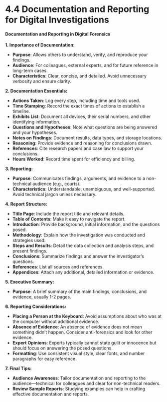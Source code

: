 # 4.4 Documentation and Reporting for Digital Investigations

#### **Documentation and Reporting in Digital Forensics**

**1. Importance of Documentation:**

* **Purpose**: Allows others to understand, verify, and reproduce your findings.
* **Audience**: For colleagues, external experts, and for future reference in long-term cases.
* **Characteristics**: Clear, concise, and detailed. Avoid unnecessary verbosity and ensure clarity.

**2. Documentation Essentials:**

* **Actions Taken**: Log every step, including time and tools used.
* **Time Stamping**: Record the exact times of actions to establish a timeline.
* **Exhibits List**: Document all devices, their serial numbers, and other identifying information.
* **Questions and Hypotheses**: Note what questions are being answered and your hypotheses.
* **Notes on Findings**: Document results, data types, and storage locations.
* **Reasoning**: Provide evidence and reasoning for conclusions drawn.
* **References**: Cite research papers and case law to support your conclusions.
* **Hours Worked**: Record time spent for efficiency and billing.

**3. Reporting:**

* **Purpose**: Communicates findings, arguments, and evidence to a non-technical audience (e.g., courts).
* **Characteristics**: Understandable, unambiguous, and well-supported. Avoid technical jargon unless necessary.

**4. Report Structure:**

* **Title Page**: Include the report title and relevant details.
* **Table of Contents**: Make it easy to navigate the report.
* **Introduction**: Provide background, initial information, and the questions posed.
* **Methodology**: Explain how the investigation was conducted and strategies used.
* **Steps and Results**: Detail the data collection and analysis steps, and present findings.
* **Conclusions**: Summarize findings and answer the investigator’s questions.
* **References**: List all sources and references.
* **Appendices**: Attach any additional, detailed information or evidence.

**5. Executive Summary:**

* **Purpose**: A brief summary of the main findings, conclusions, and evidence, usually 1-2 pages.

**6. Reporting Considerations:**

* **Placing a Person at the Keyboard**: Avoid assumptions about who was at the computer without additional evidence.
* **Absence of Evidence**: An absence of evidence does not mean something didn’t happen. Consider anti-forensics and look for other evidence.
* **Expert Opinions**: Experts typically cannot state guilt or innocence but should focus on answering the posed questions.
* **Formatting**: Use consistent visual style, clear fonts, and number paragraphs for easy reference.

**7. Final Tips:**

* **Audience Awareness**: Tailor documentation and reporting to the audience—technical for colleagues and clear for non-technical readers.
* **Review Sample Reports**: Studying examples can help in crafting effective documentation and reports.
